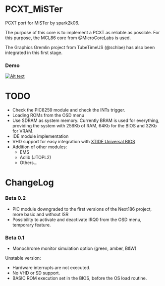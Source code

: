 # PCXT_MiSTer
PCXT port for MiSTer by spark2k06.

The purpose of this core is to implement a PCXT as reliable as possible. For this purpose, the MCL86 core from @MicroCoreLabs is used.

The Graphics Gremlin project from TubeTimeUS (@schlae) has also been integrated in this first stage.

### Demo

[![Alt text](https://lh3.googleusercontent.com/pw/AM-JKLX6yF_arRb4KKyip_5JoBaw5833WP69UKpYuh60pZ_0_QQQyk3J4-gw6rwvjP3GDFn0e9ILm10DrPzzLP5bomQ-yQxUXIlFATjXykWWHrjSIu12Jz9ZdScxMahPVxaDl3kvg8XEu_Drv8tDIgmgSUEzTQ=w589-h331-no?authuser=0)](https://www.youtube.com/watch?v=bInahbseaaY)

# TODO

* Check the PIC8259 module and check the INTs trigger.
* Loading ROMs from the OSD menu
* Use SDRAM as system memory. Currently BRAM is used for everything, providing the system with 256Kb of RAM, 64Kb for the BIOS and 32Kb for VRAM.
* IDE module implementation
* VHD support for easy integration with [XTIDE Universal BIOS](https://www.xtideuniversalbios.org/)
* Addition of other modules:
    * EMS
    * Adlib (JTOPL2)
    * Others...

# ChangeLog

### Beta 0.2

* PIC module downgraded to the first versions of the Next186 project, more basic and without ISR
* Possibility to activate and deactivate IRQ0 from the OSD menu, temporary feature.

### Beta 0.1

* Monochrome monitor simulation option (green, amber, B&W)

Unstable version:

* Hardware interrupts are not executed.
* No VHD or SD support.
* BASIC ROM execution set in the BIOS, before the OS load routine.
